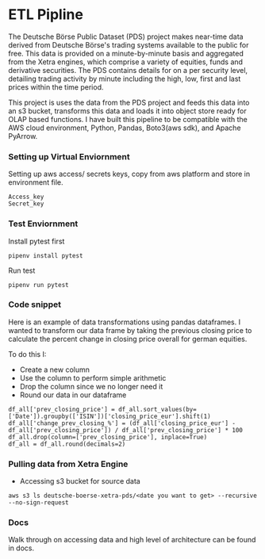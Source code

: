 # ETL Pipline 
The Deutsche Börse Public Dataset (PDS) project makes near-time data derived from Deutsche Börse's trading systems available to the public for free. This data is provided on a minute-by-minute basis and aggregated from the Xetra engines, which comprise a variety of equities, funds and derivative securities. The PDS contains details for on a per security level, detailing trading activity by minute including the high, low, first and last prices within the time period.

This project is uses the data from the PDS project and feeds this data into an s3 bucket, transforms this data and loads it into object store ready for OLAP based functions. I have built this pipeline to be compatible with the AWS cloud environment, Python, Pandas, Boto3(aws sdk), and Apache PyArrow. 

### Setting up Virtual Enviornment
Setting up aws access/ secrets keys, copy from aws platform and store in 
environment file. 
```
Access_key
Secret_key
```


### Test Enviornment
Install pytest first 
```
pipenv install pytest
```

Run test
```
pipenv run pytest
```

### Code snippet
Here is an example of data transformations using pandas dataframes. I wanted
to transform our data frame by taking the previous closing price to calculate the
percent change in closing price overall for german equities. 

To do this I: 
- Create a new column 
- Use the column to perform simple arithmetic
- Drop the column since we no longer need it
- Round our data in our dataframe

```
df_all['prev_closing_price'] = df_all.sort_values(by=['Date']).groupby(['ISIN'])['closing_price_eur'].shift(1)
df_all['change_prev_closing_%'] = (df_all['closing_price_eur'] - df_all['prev_closing_price']) / df_all['prev_closing_price'] * 100
df_all.drop(column=['prev_closing_price'], inplace=True)
df_all = df_all.round(decimals=2)
```

### Pulling data from Xetra Engine

- Accessing s3 bucket for source data 
```
aws s3 ls deutsche-boerse-xetra-pds/<date you want to get> --recursive --no-sign-request
```

### Docs
Walk through on accessing data and high level of architecture can be found in docs.